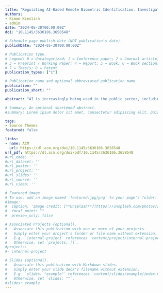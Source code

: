 ```yaml
---
title: "Regulating AI-Based Remote Biometric Identification. Investigating the Public Demand for Bans, Audits, and Public Database Registrations"
authors:
- Kimon Kieslich
- admin
date: "2024-05-30T00:00:00Z"
doi: "10.1145/3630106.3658548"

# Schedule page publish date (NOT publication's date).
publishDate: "2024-05-30T00:00:00Z"

# Publication type.
# Legend: 0 = Uncategorized; 1 = Conference paper; 2 = Journal article;
# 3 = Preprint / Working Paper; 4 = Report; 5 = Book; 6 = Book section;
# 7 = Thesis; 8 = Patent
publication_types: ["1"]

# Publication name and optional abbreviated publication name.
publication: ""
publication_short: ""

abstract: "AI is increasingly being used in the public sector, including public security. In this context, the use of AI-powered remote biometric identification (RBI) systems is a much-discussed technology. RBI systems are used to identify criminal activity in public spaces, but at the same time they are criticised for inheriting biases and violating fundamental human rights. As a result, the use of RBI poses risks to society. It is therefore important to ensure that such systems are developed in the public interest, which means that any technology that is deployed for public use needs to be scrutinised. While there is a broad consensus among business leaders, policymakers and scientists that AI must be developed in an ethical and trustworthy manner, scholars have argued that ethical guidelines do not guarantee ethical AI, but rather prevent stronger regulation of AI for the Common Good. As a possible counterweight, public opinion can have a decisive influence on policymakers (e.g. through voter demands) to establish boundaries and conditions under which AI systems should be used – if at all. However, we know little about the conditions that lead to regulatory demand for AI systems. In this study, we focus on the role of trust in AI as well as trust in law enforcement as potential factors that may lead to demands for regulation of AI technology. In addition, we explore the mediating effects of discrimination perceptions regarding RBI. We test the effects on four different use cases of RBI varying the temporal aspect (real-time vs. post hoc analysis) and purpose of use (persecution of criminals vs. safeguarding public events) in a survey among German citizens. We found that German citizens do not differentiate between the different modes of application in terms of their demand for RBI regulation. Furthermore, we show that perceptions of discrimination lead to a demand for stronger regulation, while trust in AI and trust in law enforcement lead to opposite effects in terms of demand for a ban on RBI systems."

# Summary. An optional shortened abstract.
#summary: Lorem ipsum dolor sit amet, consectetur adipiscing elit. Duis posuere tellus ac convallis placerat. Proin tincidunt magna sed ex sollicitudin condimentum.

tags:
- Source Themes
featured: false

links:
- name: ACM
  url: https://dl.acm.org/doi/10.1145/3630106.3658548
url_pdf: https://dl.acm.org/doi/pdf/10.1145/3630106.3658548
#url_code: ''
#url_dataset: ''
#url_poster: ''
#url_project: ''
#url_slides: ''
#url_source: ''
#url_video: ''

# Featured image
# To use, add an image named `featured.jpg/png` to your page's folder. 
#image:
#  caption: 'Image credit: [**Unsplash**](https://unsplash.com/photos/s9CC2SKySJM)'
#  focal_point: ""
#  preview_only: false

# Associated Projects (optional).
#   Associate this publication with one or more of your projects.
#   Simply enter your project's folder or file name without extension.
#   E.g. `internal-project` references `content/project/internal-project/index.md`.
#   Otherwise, set `projects: []`.
#projects:
#- internal-project

# Slides (optional).
#   Associate this publication with Markdown slides.
#   Simply enter your slide deck's filename without extension.
#   E.g. `slides: "example"` references `content/slides/example/index.md`.
#   Otherwise, set `slides: ""`.
#slides: example
---
```

